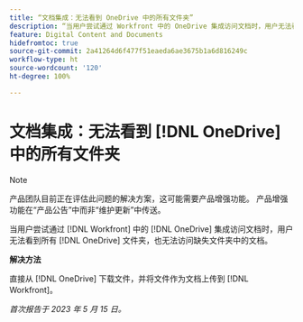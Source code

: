```yaml
---
title: “文档集成：无法看到 OneDrive 中的所有文件夹”
description: “当用户尝试通过 Workfront 中的 OneDrive 集成访问文档时，用户无法看到所有 OneDrive 文件夹，也无法访问缺失文件夹中的文档。”
feature: Digital Content and Documents
hidefromtoc: true
source-git-commit: 2a41264d6f477f51eaeda6ae3675b1a6d816249c
workflow-type: ht
source-wordcount: '120'
ht-degree: 100%

---
```



# 文档集成：无法看到 [!DNL OneDrive] 中的所有文件夹

>[!NOTE]
>
>产品团队目前正在评估此问题的解决方案，这可能需要产品增强功能。 产品增强功能在“产品公告”中而非“维护更新”中传送。

当用户尝试通过 [!DNL Workfront] 中的 [!DNL OneDrive] 集成访问文档时，用户无法看到所有 [!DNL OneDrive] 文件夹，也无法访问缺失文件夹中的文档。

**解决方法**

直接从 [!DNL OneDrive] 下载文件，并将文件作为文档上传到 [!DNL Workfront]。

_首次报告于 2023 年 5 月 15 日。_

